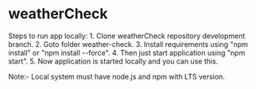 # weatherCheck

Steps to run app locally:
    1. Clone weatherCheck repository development branch.
    2. Goto folder weather-check.
    3. Install requirements using "npm install" or "npm install --force".
    4. Then just start application using "npm start".
    5. Now application is started locally and you can use this.

Note:- Local system must have node.js and npm with LTS version. 
